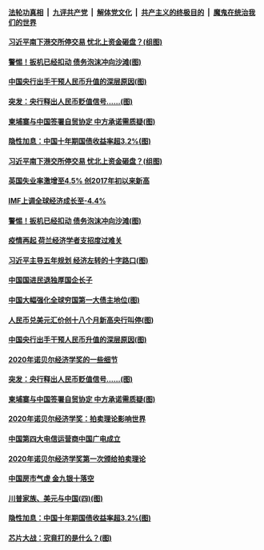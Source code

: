 ####  [法轮功真相](../../../../basic/blob/master/README.md?t=10140331) &nbsp;|&nbsp; [九评共产党](../../../../9ping.md/blob/master/README.md?t=10140331) &nbsp;|&nbsp; [解体党文化](../../../../jtdwh.md/blob/master/README.md?t=10140331)  &nbsp;|&nbsp; [共产主义的终极目的](../../../../gczydzjmd.md/blob/master/README.md?t=10140331) &nbsp;|&nbsp; [魔鬼在统治我们的世界](../../../../mgztzwmdsj.md/blob/master/README.md?t=10140331) 

#### [习近平南下港交所停交易 忧北上资金砸盘？(组图)](../pages/p5/949153.md?t=10140331) 

#### [警惕！扳机已经扣动 债务泡沫冲向沙滩(图)](../pages/p5/949135.md?t=10140331) 

#### [中国央行出手干预人民币升值的深层原因(图)](../pages/p5/949055.md?t=10140331) 

#### [突发：央行释出人民币贬值信号……(图)](../pages/p5/948953.md?t=10140331) 

#### [柬埔寨与中国签署自贸协定 中方承诺需质疑(图)](../pages/p5/949035.md?t=10140331) 

#### [隐性加息：中国十年期国债收益率超3.2%(图)](../pages/p5/948945.md?t=10140331) 

#### [习近平南下港交所停交易 忧北上资金砸盘？(组图)](../pages/p5/949153.md?t=10140331) 

#### [英国失业率激增至4.5% 创2017年初以来新高](../pages/p5/949141.md?t=10140331) 

#### [IMF上调全球经济成长至-4.4%](../pages/p5/949139.md?t=10140331) 

#### [警惕！扳机已经扣动 债务泡沫冲向沙滩(图)](../pages/p5/949135.md?t=10140331) 

#### [疫情再起 荷兰经济学者支招度过难关](../pages/p5/949133.md?t=10140331) 

#### [习近平主导五年规划 经济左转的十字路口(图)](../pages/p5/949054.md?t=10140331) 

#### [中国国进民退独厚国企长子](../pages/p5/949074.md?t=10140331) 

#### [中国大幅强化全球穷国第一大债主地位(图)](../pages/p5/949070.md?t=10140331) 

#### [人民币兑美元汇价创十八个月新高央行叫停(图)](../pages/p5/949068.md?t=10140331) 

#### [中国央行出手干预人民币升值的深层原因(图)](../pages/p5/949055.md?t=10140331) 

#### [2020年诺贝尔经济学奖的一些细节](../pages/p5/949036.md?t=10140331) 

#### [突发：央行释出人民币贬值信号……(图)](../pages/p5/948953.md?t=10140331) 

#### [柬埔寨与中国签署自贸协定 中方承诺需质疑(图)](../pages/p5/949035.md?t=10140331) 

#### [2020年诺贝尔经济学奖：拍卖理论影响世界](../pages/p5/949032.md?t=10140331) 

#### [中国第四大电信运营商中国广电成立](../pages/p5/949030.md?t=10140331) 

#### [2020年诺贝尔经济学奖第一次颁给拍卖理论](../pages/p5/949029.md?t=10140331) 

#### [中国房市气虚 金九银十落空](../pages/p5/948971.md?t=10140331) 

#### [川普家族、美元与中国(四)(图)](../pages/p5/948955.md?t=10140331) 

#### [隐性加息：中国十年期国债收益率超3.2%(图)](../pages/p5/948945.md?t=10140331) 

#### [芯片大战：究竟打的是什么？(图)](../pages/p5/948944.md?t=10140331) 

